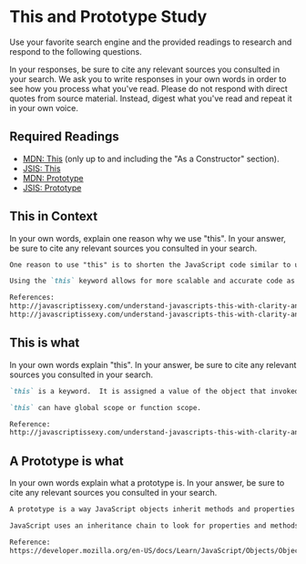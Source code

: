 # This and Prototype Study

Use your favorite search engine and the provided readings to research and
respond to the following questions.

In your responses, be sure to cite any relevant sources you consulted in your
search. We ask you to write responses in your own words in order to see how you
process what you've read. Please do not respond with direct quotes from source
material. Instead, digest what you've read and repeat it in your own voice.

## Required Readings

-   [MDN: This](https://developer.mozilla.org/en-US/docs/Web/JavaScript/Reference/Operators/this)
(only up to and including the "As a Constructor" section).
-   [JSIS: This](http://javascriptissexy.com/understand-javascripts-this-with-clarity-and-master-it/)
-   [MDN: Prototype](https://developer.mozilla.org/en-US/docs/Learn/JavaScript/Objects/Object_prototypes)
-   [JSIS: Prototype](http://javascriptissexy.com/javascript-prototype-in-plain-detailed-language/)

## This in Context

In your own words, explain one reason why we use "this". In your answer, be
sure to cite any relevant sources you consulted in your search.

```md
One reason to use "this" is to shorten the JavaScript code similar to using a `he` or `she` pronoun in English.  The `this` keyword refers to an object.

Using the `this` keyword allows for more scalable and accurate code as it refers to a specific object.  The `this` object can have global or function scope.

References:
http://javascriptissexy.com/understand-javascripts-this-with-clarity-and-master-it/
http://javascriptissexy.com/understand-javascripts-this-with-clarity-and-master-it/

```

## This is what

In your own words explain "this".  In your answer, be
sure to cite any relevant sources you consulted in your search.

```md
`this` is a keyword.  It is assigned a value of the object that invoked the `this` function.

`this` can have global scope or function scope.

Reference:
http://javascriptissexy.com/understand-javascripts-this-with-clarity-and-master-it/
```

## A Prototype is what

In your own words explain what a prototype is.  In your answer, be
sure to cite any relevant sources you consulted in your search.

```md
A prototype is a way JavaScript objects inherit methods and properties from other objects.

JavaScript uses an inheritance chain to look for properties and methods of an object.

Reference:
https://developer.mozilla.org/en-US/docs/Learn/JavaScript/Objects/Object_prototypes
```
